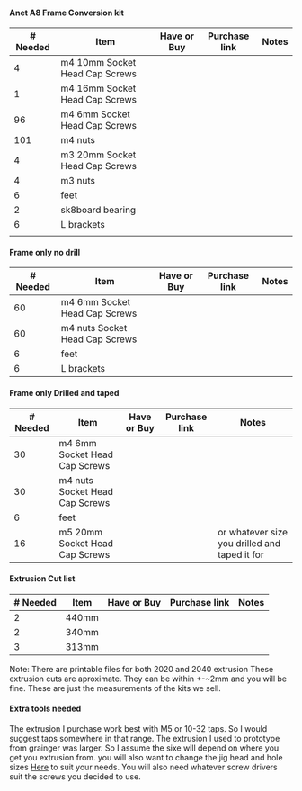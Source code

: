 #### Anet A8 Frame Conversion kit

| # Needed | Item                           | Have or Buy | Purchase link | Notes |
| -------- | ------------------------------ | ----------- | ------------- | ----- |
| 4        | m4 10mm Socket Head Cap Screws |             |               |       |
| 1        | m4 16mm Socket Head Cap Screws |             |               |       |
| 96       | m4 6mm Socket Head Cap Screws  |             |               |       |
| 101      | m4 nuts                        |             |               |       |
| 4        | m3 20mm Socket Head Cap Screws |             |               |       |
| 4        | m3 nuts                        |             |               |       |
| 6        | feet                           |             |               |       |
| 2        | sk8board bearing               |             |               |       |
| 6        | L brackets                     |             |               |       |
|          |                                |             |               |       |

#### Frame only no drill

| # Needed | Item                           | Have or Buy | Purchase link | Notes |
| -------- | ------------------------------ | ----------- | ------------- | ----- |
| 60       | m4 6mm Socket Head Cap Screws  |             |               |       |
| 60       | m4 nuts Socket Head Cap Screws |             |               |       |
| 6        | feet                           |             |               |       |
| 6        | L brackets                     |             |               |       |
#### Frame only Drilled and taped

| # Needed | Item                           | Have or Buy | Purchase link | Notes                                         |
| -------- | ------------------------------ | ----------- | ------------- | --------------------------------------------- |
| 30       | m4 6mm Socket Head Cap Screws  |             |               |                                               |
| 30       | m4 nuts Socket Head Cap Screws |             |               |                                               |
| 6        | feet                           |             |               |                                               |
| 16       | m5 20mm Socket Head Cap Screws |             |               | or whatever size you drilled and taped it for |


#### Extrusion Cut list

| # Needed | Item  | Have or Buy | Purchase link | Notes |
| -------- | ----- | ----------- | ------------- | ----- |
| 2        | 440mm |             |               |       |
| 2        | 340mm |             |               |       |
| 3        | 313mm |             |               |       |

Note: There are printable files for both 2020 and 2040 extrusion These extrusion cuts are aproximate. They can be within +-~2mm and you will be fine. These are just the measurements of the kits we sell. 

#### Extra tools needed
The extrusion I purchase work best with M5 or 10-32 taps. So I would suggest taps somewhere in that range. The extrusion I used to prototype from grainger was larger. So I assume the sixe will depend on where you get you extrusion from. you will also want to change the jig head and hole sizes [Here](https://github.com/hh-systems/Ahmi-A8/tree/main/Jigs) to suit your needs. You will also need whatever screw drivers suit the screws you decided to use.
